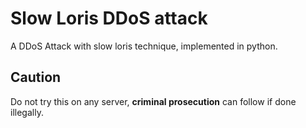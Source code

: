 # Slow Loris DDoS attack
A DDoS Attack with slow loris technique, implemented in python. 

## Caution
Do not try this on any server, **criminal prosecution** can follow if done illegally.
